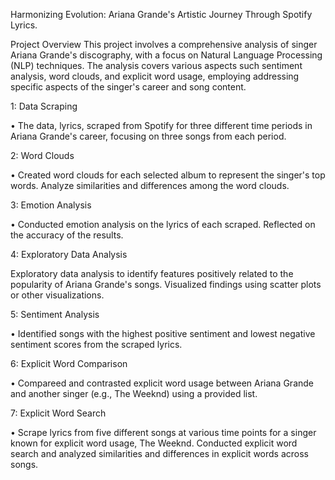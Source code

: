 Harmonizing Evolution: Ariana Grande's Artistic Journey Through Spotify Lyrics.

Project Overview
This project involves a comprehensive analysis of singer Ariana Grande's discography, with a focus on Natural Language Processing (NLP) techniques. The analysis covers various aspects such sentiment analysis, word clouds, and explicit word usage, employing addressing specific aspects of the singer's career and song content. 

1: Data Scraping

•	The data, lyrics, scraped from Spotify for three different time periods in Ariana Grande's career, focusing on three songs from each period.

2: Word Clouds

•	Created word clouds for each selected album to represent the singer's top words. Analyze similarities and differences among the word clouds.

3: Emotion Analysis

•	Conducted emotion analysis on the lyrics of each scraped. Reflected on the accuracy of the results.

4: Exploratory Data Analysis

Exploratory data analysis to identify features positively related to the popularity of Ariana Grande's songs. Visualized findings using scatter plots or other visualizations.

5: Sentiment Analysis

•	Identified songs with the highest positive sentiment and lowest negative sentiment scores from the scraped lyrics. 

6: Explicit Word Comparison

•	Compareed and contrasted explicit word usage between Ariana Grande and another singer (e.g., The Weeknd) using a provided list. 

7: Explicit Word Search

•	Scrape lyrics from five different songs at various time points for a singer known for explicit word usage, The Weeknd. Conducted explicit word search and analyzed similarities and differences in explicit words across songs.

